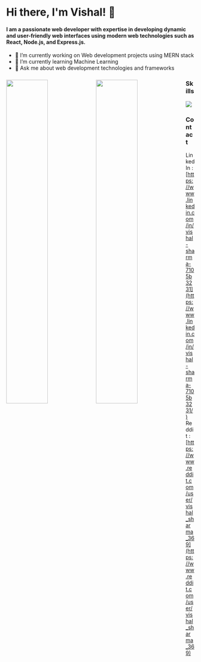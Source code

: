 # **Hi there, I'm Vishal! 👋**

#### I am a passionate web developer with expertise in developing dynamic and user-friendly web interfaces using modern web technologies such as React, Node.js, and Express.js.

- 🔭 I’m currently working on Web development projects using MERN stack
- 🌱 I’m currently learning Machine Learning
- 💬 Ask me about web development technologies and frameworks

<div>
<img align="left" width="47%" src="https://github-readme-stats.vercel.app/api?username=vishal-sharma-369&show_icons=true&theme=radical" />
<img align="left" width="47%" src="https://github-readme-stats.vercel.app/api/top-langs/?username=vishal-sharma-369&layout=compact" />
<div/>
  
  
### Skills
<p marginTop="500px" align="left">
  <a href="https://skillicons.dev">
    <img src="https://skillicons.dev/icons?i=c,cpp,py,html,css,js,react,figma,xd,mongodb,codepen,babel,bootstrap,express,firebase,git,github,materialui,mysql,nodejs,postman,react,webpack&perline=8" />
  </a>
</p>

### Contact
LinkedIn : [https://www.linkedin.com/in/vishal-sharma-7105b3231](https://www.linkedin.com/in/vishal-sharma-7105b3231/)
<br/>
Reddit : [https://www.reddit.com/user/vishal_sharma_369](https://www.reddit.com/user/vishal_sharma_369)
